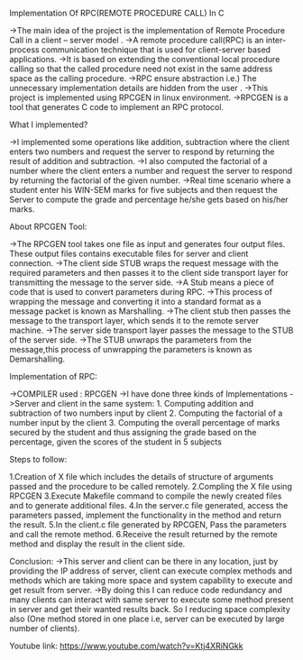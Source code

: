 Implementation Of RPC(REMOTE PROCEDURE CALL) In C

->The main idea of the project is the implementation of Remote Procedure Call in a client – server model .
->A remote procedure call(RPC) is an inter-process communication technique that is used for client-server based applications.
->It is based on extending the conventional local procedure calling so that the called procedure need not exist in the same address space as the calling procedure.
->RPC ensure abstraction i.e.) The unnecessary implementation details are hidden from the user .
->This project is implemented using RPCGEN in linux environment.
->RPCGEN is a tool that generates C code to implement an RPC protocol.

What I implemented?

->I implemented some operations like addition, subtraction where the client enters two numbers and request the server to respond by returning the result of addition and subtraction.
->I also computed the factorial of a number  where the client enters a number and request the server to respond by returning the factorial of the given number.
->Real time scenario where a student enter his WIN-SEM marks for five subjects and then request the Server to compute the grade and percentage he/she gets based on his/her marks.

About RPCGEN Tool:

->The RPCGEN tool takes one file as input and generates four output files. These output files contains executable files for server and client connection.
->The client side STUB wraps the request message with the required parameters and then passes it to the client side transport layer for transmitting the message to the server side.
->A Stub means a piece of code that is used to convert parameters during RPC.
->This process of wrapping the message and converting it into a standard format as a message packet  is known as Marshalling.
->The client stub then passes the message to the transport layer, which sends it to the remote server machine.
->The server side transport layer passes the message to the STUB of the server side.
->The STUB unwraps the parameters from the message,this process of unwrapping the parameters is known as Demarshalling.

Implementation of RPC:

->COMPILER used : RPCGEN
->I have done three kinds of Implementations
->Server and client in the same system:
    1. Computing addition and subtraction of two numbers input by client
    2. Computing the factorial of a number input by the client
    3. Computing the overall percentage of marks secured by the student and thus assigning the grade based on the percentage, given the scores of the student in 5 subjects

Steps to follow:

1.Creation of X file which includes the details of structure of arguments passed and the procedure to be called remotely.
2.Compling the X file using RPCGEN
3.Execute Makefile command to compile the newly created files and to generate additional files.
4.In the server.c file generated, access the parameters passed, implement the functionality in the method  and return the result.
5.In the client.c file generated by RPCGEN, Pass the parameters and call the remote method.
6.Receive the result returned by the remote method and display the result in the client side.

Conclusion:
->This server and client can be there in any location, just by providing the IP address of server, client can execute complex methods and methods which are taking more space and system capability to execute and get result from server.
->By doing this I can reduce code redundancy and many clients can interact with same server to execute some method present in server and get their wanted results back. So I reducing space complexity also (One method stored in one place i.e, server can be executed by large number of clients).

Youtube link:
https://www.youtube.com/watch?v=Ktj4XRiNGkk